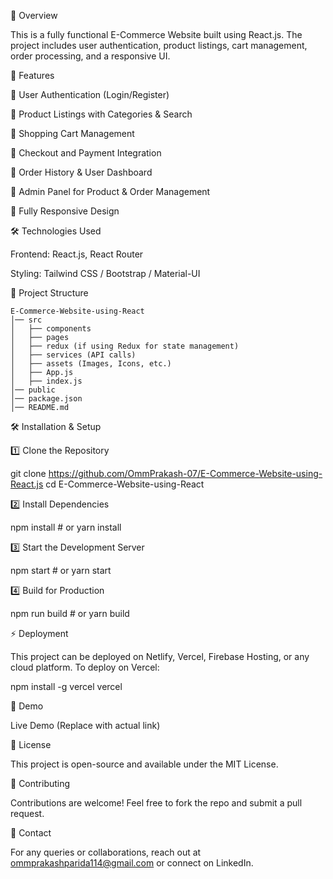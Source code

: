 📌 Overview

This is a fully functional E-Commerce Website built using React.js. The project includes user authentication, product listings, cart management, order processing, and a responsive UI.

🚀 Features

🔹 User Authentication (Login/Register)

🔹 Product Listings with Categories & Search

🔹 Shopping Cart Management

🔹 Checkout and Payment Integration

🔹 Order History & User Dashboard

🔹 Admin Panel for Product & Order Management

🔹 Fully Responsive Design

🛠️ Technologies Used

Frontend: React.js, React Router

Styling: Tailwind CSS / Bootstrap / Material-UI

📂 Project Structure
```
E-Commerce-Website-using-React
│── src
│   ├── components
│   ├── pages
│   ├── redux (if using Redux for state management)
│   ├── services (API calls)
│   ├── assets (Images, Icons, etc.)
│   ├── App.js
│   ├── index.js
│── public
│── package.json
│── README.md
```
🛠️ Installation & Setup

1️⃣ Clone the Repository

git clone https://github.com/OmmPrakash-07/E-Commerce-Website-using-React.js
cd E-Commerce-Website-using-React

2️⃣ Install Dependencies

npm install  # or yarn install

3️⃣ Start the Development Server

npm start  # or yarn start

4️⃣ Build for Production

npm run build  # or yarn build

⚡ Deployment

This project can be deployed on Netlify, Vercel, Firebase Hosting, or any cloud platform. To deploy on Vercel:

npm install -g vercel
vercel

🛒 Demo

Live Demo (Replace with actual link)

📜 License

This project is open-source and available under the MIT License.

🤝 Contributing

Contributions are welcome! Feel free to fork the repo and submit a pull request.

💬 Contact

For any queries or collaborations, reach out at ommprakashparida114@gmail.com or connect on LinkedIn.

